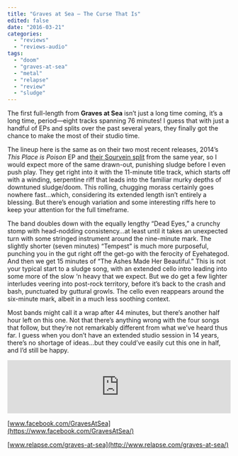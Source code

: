 ```yaml
---
title: "Graves at Sea – The Curse That Is"
edited: false
date: "2016-03-21"
categories:
  - "reviews"
  - "reviews-audio"
tags:
  - "doom"
  - "graves-at-sea"
  - "metal"
  - "relapse"
  - "review"
  - "sludge"
---
```


The first full-length from **Graves at Sea** isn’t just a long time coming, it’s a long time, period—eight tracks spanning 76 minutes! I guess that with just a handful of EPs and splits over the past several years, they finally got the chance to make the most of their studio time.

The lineup here is the same as on their two most recent releases, 2014’s _This Place is Poison_ EP and [their Sourvein split](https://hellbound.ca/2014/06/graves-seasourvein-split/) from the same year, so I would expect more of the same drawn-out, punishing sludge before I even push play. They get right into it with the 11-minute title track, which starts off with a winding, serpentine riff that leads into the familiar murky depths of downtuned sludge/doom. This rolling, chugging morass certainly goes nowhere fast…which, considering its extended length isn’t entirely a blessing. But there’s enough variation and some interesting riffs here to keep your attention for the full timeframe.

The band doubles down with the equally lengthy “Dead Eyes,” a crunchy stomp with head-nodding consistency…at least until it takes an unexpected turn with some stringed instrument around the nine-minute mark. The slightly shorter (seven minutes) “Tempest” is much more purposeful, punching you in the gut right off the get-go with the ferocity of Eyehategod. And then we get 15 minutes of “The Ashes Made Her Beautiful.” This is not your typical start to a sludge song, with an extended cello intro leading into some more of the slow ‘n heavy that we expect. But we do get a few lighter interludes veering into post-rock territory, before it’s back to the crash and bash, punctuated by guttural growls. The cello even reappears around the six-minute mark, albeit in a much less soothing context.

Most bands might call it a wrap after 44 minutes, but there’s another half hour left on this one. Not that there’s anything wrong with the four songs that follow, but they’re not remarkably different from what we’ve heard thus far. I guess when you don’t have an extended studio session in 14 years, there’s no shortage of ideas…but they could’ve easily cut this one in half, and I’d still be happy.

<iframe style="border: 0; width: 100%; height: 120px;" src="https://bandcamp.com/EmbeddedPlayer/album=4011940779/size=large/bgcol=ffffff/linkcol=0687f5/tracklist=false/artwork=small/transparent=true/" width="300" height="150" seamless=""><a href="http://gravesatsea.bandcamp.com/album/the-curse-that-is">The Curse That Is by Graves At Sea</a></iframe>

[www.facebook.com/GravesAtSea](https://www.facebook.com/GravesAtSea/)

[www.relapse.com/graves-at-sea](http://www.relapse.com/graves-at-sea/)
